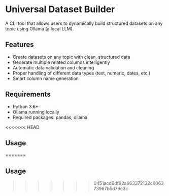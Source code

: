 # Universal Dataset Builder

A CLI tool that allows users to dynamically build structured datasets on any topic using Ollama (a local LLM).

## Features
- Create datasets on any topic with clean, structured data
- Generate multiple related columns intelligently
- Automatic data validation and cleaning
- Proper handling of different data types (text, numeric, dates, etc.)
- Smart column name generation

## Requirements
- Python 3.6+
- Ollama running locally
- Required packages: pandas, ollama

<<<<<<< HEAD
## Usage
=======
## Usage
>>>>>>> 0451acd6df92a663372132c606373967b5d79c3c
